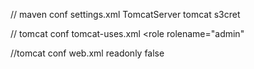 // maven conf settings.xml
<server>
        <id>TomcatServer</id>
        <username>tomcat</username>
        <password>s3cret</password>
</server>


// tomcat conf  tomcat-uses.xml
 <role rolename="manager"/>
 <role rolename="manager-gui" />
 <role rolename="manager-script" />
 <role rolename="admin-gui" />
 <role rolename="admin-script" />
 <role rolename="admin" 

<user username="tomcat" password="s3cret" roles="manager-gui,manager-script,admin-gui,admin-script,manager,admin"/>



//tomcat conf web.xml
<init-param>
        <param-name>readonly</param-name>
        <param-value>false</param-value>
</init-param>

